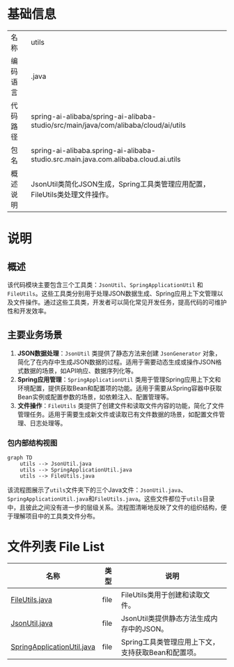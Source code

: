 # 基础信息

|      |      |
|------|------|
| 名称 | utils |
| 编码语言 | .java |
| 代码路径 | spring-ai-alibaba/spring-ai-alibaba-studio/src/main/java/com/alibaba/cloud/ai/utils |
| 包名 | spring-ai-alibaba.spring-ai-alibaba-studio.src.main.java.com.alibaba.cloud.ai.utils |
| 概述说明 | JsonUtil类简化JSON生成，Spring工具类管理应用配置，FileUtils类处理文件操作。 |

# 说明

## 概述
该代码模块主要包含三个工具类：`JsonUtil`、`SpringApplicationUtil` 和 `FileUtils`。这些工具类分别用于处理JSON数据生成、Spring应用上下文管理以及文件操作。通过这些工具类，开发者可以简化常见开发任务，提高代码的可维护性和开发效率。

## 主要业务场景
1. **JSON数据处理**：`JsonUtil` 类提供了静态方法来创建 `JsonGenerator` 对象，简化了在内存中生成JSON数据的过程。适用于需要动态生成或操作JSON格式数据的场景，如API响应、数据序列化等。
2. **Spring应用管理**：`SpringApplicationUtil` 类用于管理Spring应用上下文和环境配置，提供获取Bean和配置项的功能。适用于需要从Spring容器中获取Bean实例或配置参数的场景，如依赖注入、配置管理等。
3. **文件操作**：`FileUtils` 类提供了创建文件和读取文件内容的功能，简化了文件管理任务。适用于需要生成新文件或读取已有文件数据的场景，如配置文件管理、日志处理等。


### 包内部结构视图

```mermaid
graph TD
    utils --> JsonUtil.java
    utils --> SpringApplicationUtil.java
    utils --> FileUtils.java
```

该流程图展示了`utils`文件夹下的三个Java文件：`JsonUtil.java`、`SpringApplicationUtil.java`和`FileUtils.java`。这些文件都位于`utils`目录中，且彼此之间没有进一步的层级关系。流程图清晰地反映了文件的组织结构，便于理解项目中的工具类文件分布。

# 文件列表 File List

| 名称   | 类型  | 说明 |
|-------|------|-------------|
| [FileUtils.java](FileUtils.md) | file | FileUtils类用于创建和读取文件。 |
| [JsonUtil.java](JsonUtil.md) | file | JsonUtil类提供静态方法生成内存中的JSON。 |
| [SpringApplicationUtil.java](SpringApplicationUtil.md) | file | Spring工具类管理应用上下文，支持获取Bean和配置项。 |


